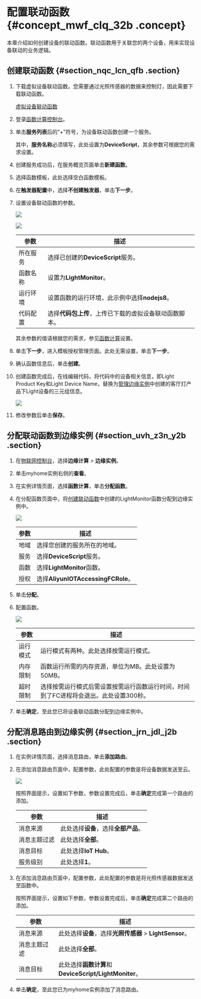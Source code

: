 # 配置联动函数 {#concept_mwf_clq_32b .concept}

本章介绍如何创建设备的联动函数。联动函数用于关联您的两个设备，用来实现设备联动的业务逻辑。

## 创建联动函数 {#section_nqc_lcn_qfb .section}

1.  下载虚拟设备联动函数。您需要通过光照传感器的数据来控制灯，因此需要下载联动函数。

    [虚拟设备联动函数](http://iotedge-web.oss-cn-shanghai.aliyuncs.com/public/driverSample/LightMonitor.zip)

2.  登录[函数计算控制台](https://fc.console.aliyun.com/)。
3.  单击**服务列表**后的“+”符号，为设备联动函数创建一个服务。

    其中，**服务名称**必须填写，此处设置为**DeviceScript**，其余参数可根据您的需求设置。

4.  创建服务成功后，在服务概览页面单击**新建函数**。
5.  选择函数模板，此处选择空白函数模板。
6.  在**触发器配置**中，选择**不创建触发器**，单击**下一步**。
7.  设置设备联动函数的参数。

    ![](http://static-aliyun-doc.oss-cn-hangzhou.aliyuncs.com/assets/img/15289/15445137937161_zh-CN.png)

    ![](http://static-aliyun-doc.oss-cn-hangzhou.aliyuncs.com/assets/img/15289/15445137936836_zh-CN.png)

    |参数|描述|
    |--|--|
    |所在服务|选择已创建的**DeviceScript**服务。|
    |函数名称|设置为**LightMonitor**。|
    |运行环境|设置函数的运行环境，此示例中选择**nodejs8**。|
    |代码配置|选择**代码包上传**，上传已下载的虚拟设备联动函数脚本。|

    其余参数的值请根据您的需求，参见[函数计算](https://help.aliyun.com/product/50980.html?spm=a2c4g.11186623.2.8.7e6b1617Ezzl6L)设置。

8.  单击**下一步**，进入模板授权管理页面。此处无需设置，单击**下一步**。
9.  确认函数信息后，单击**创建**。
10. 创建函数完成后，在线编辑代码，将代码中的设备相关信息，即Light Product Key和Light Device Name，替换为[管理边缘实例](cn.zh-CN/快速入门/管理边缘实例.md#)中创建的客厅灯产品下Light设备的三元组信息。

    ![](http://static-aliyun-doc.oss-cn-hangzhou.aliyuncs.com/assets/img/15289/15445137937227_zh-CN.png)

11. 修改参数后单击**保存**。

## 分配联动函数到边缘实例 {#section_uvh_z3n_y2b .section}

1.  在[物联网控制台](http://iot.console.aliyun.com/)，选择**边缘计算** \> **边缘实例**。
2.  单击myhome实例右侧的**查看**。
3.  在实例详情页面，选择**函数计算**，单击**分配函数**。
4.  在分配函数页面中，将[创建联动函数](#section_nqc_lcn_qfb)中创建的LightMonitor函数分配到边缘实例中。

    ![](http://static-aliyun-doc.oss-cn-hangzhou.aliyuncs.com/assets/img/15289/15445137936837_zh-CN.png)

    |参数|描述|
    |--|--|
    |地域|选择您创建的服务所在的地域。|
    |服务|选择**DeviceScript**服务。|
    |函数|选择**LightMonitor**函数。|
    |授权|选择**AliyunIOTAccessingFCRole**。|

5.  单击**分配**。
6.  配置函数。

    ![](http://static-aliyun-doc.oss-cn-hangzhou.aliyuncs.com/assets/img/15289/15445137937162_zh-CN.png)

    |参数|描述|
    |--|--|
    |运行模式|运行模式有两种。此处选择按需运行模式。|
    |内存限制|函数运行所需的内存资源，单位为MB。此处设置为50MB。|
    |超时限制|选择按需运行模式后需设置按需运行函数运行时间，时间到了FC进程将会退出。此处设置300秒。|

7.  单击**确定**，至此您已将设备联动函数分配到边缘实例中。

## 分配消息路由到边缘实例 {#section_jrn_jdl_j2b .section}

1.  在实例详情页面，选择消息路由，单击**添加路由**。
2.  在添加消息路由页面中，配置参数，此处配置的参数是将设备数据发送至云。

    ![](http://static-aliyun-doc.oss-cn-hangzhou.aliyuncs.com/assets/img/15289/154451379310412_zh-CN.png)

    按照界面提示，设置如下参数，参数设置完成后，单击**确定**完成第一个路由的添加。

    |参数|描述|
    |--|--|
    |消息来源|此处选择**设备**，选择**全部产品**。|
    |消息主题过滤|此处选择**全部**。|
    |消息目标|此处选择**IoT Hub**。|
    |服务级别|此处选择**1**。|

3.  在添加消息路由页面中，配置参数，此处配置的参数是将光照传感器数据发送至函数中。

    按照界面提示，设置如下参数，参数设置完成后，单击**确定**完成第二个路由的添加。

    |参数|描述|
    |--|--|
    |消息来源|此处选择**设备**，选择**光照传感器** \> **LightSensor**。|
    |消息主题过滤|此处选择**全部**。|
    |消息目标|此处选择**函数计算**和**DeviceScript/LightMoniter**。|

4.  单击**确定**，至此您已为myhome实例添加了消息路由。

